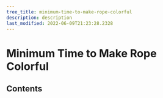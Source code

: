 ```yaml
---
tree_title: minimum-time-to-make-rope-colorful
description: description
last_modified: 2022-06-09T21:23:28.2328
---
```


# Minimum Time to Make Rope Colorful

## Contents

